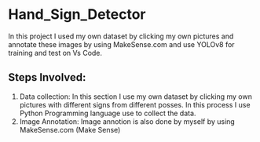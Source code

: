 # Hand_Sign_Detector
In this project I used my own dataset by clicking my own pictures and annotate these images by using MakeSense.com and use YOLOv8 for training and test on Vs Code.


## Steps Involved:
1. Data collection:
    In this section I use my own dataset by clicking my own pictures with different signs from different posses. In this process I use Python Programming language use to     collect the data.
2. Image Annotation:
    Image annotion is also done by myself by using MakeSense.com (Make Sense)
